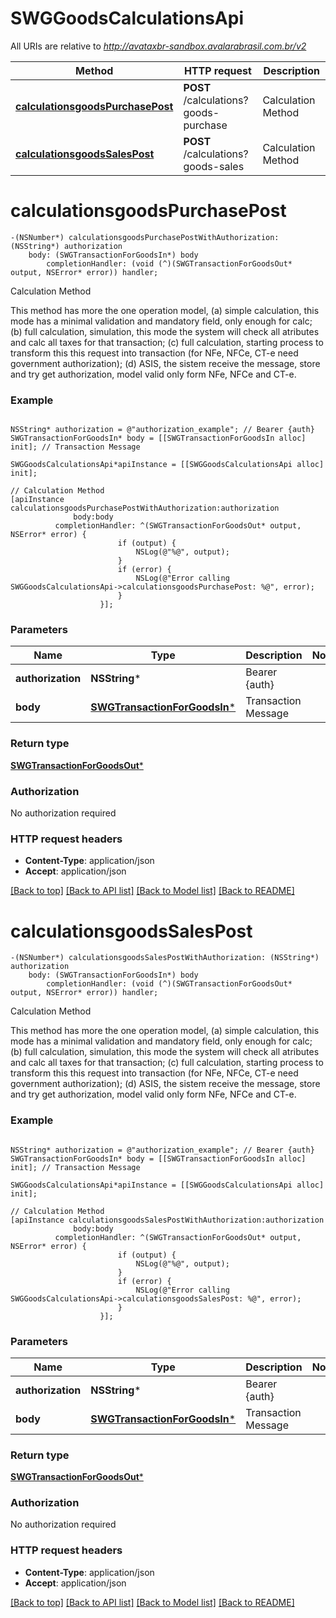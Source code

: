 # SWGGoodsCalculationsApi

All URIs are relative to *http://avataxbr-sandbox.avalarabrasil.com.br/v2*

Method | HTTP request | Description
------------- | ------------- | -------------
[**calculationsgoodsPurchasePost**](SWGGoodsCalculationsApi.md#calculationsgoodspurchasepost) | **POST** /calculations?goods-purchase | Calculation Method
[**calculationsgoodsSalesPost**](SWGGoodsCalculationsApi.md#calculationsgoodssalespost) | **POST** /calculations?goods-sales | Calculation Method


# **calculationsgoodsPurchasePost**
```objc
-(NSNumber*) calculationsgoodsPurchasePostWithAuthorization: (NSString*) authorization
    body: (SWGTransactionForGoodsIn*) body
        completionHandler: (void (^)(SWGTransactionForGoodsOut* output, NSError* error)) handler;
```

Calculation Method

This method has more the one operation model, (a) simple calculation, this mode has a minimal validation and mandatory field, only enough for calc; (b) full calculation, simulation, this mode the system will check all atributes and calc all taxes for that transaction; (c) full calculation, starting process to transform this this request into transaction (for NFe, NFCe, CT-e need government authorization); (d) ASIS, the sistem receive the message, store and try get authorization, model valid only form NFe, NFCe and CT-e. 

### Example 
```objc

NSString* authorization = @"authorization_example"; // Bearer {auth}
SWGTransactionForGoodsIn* body = [[SWGTransactionForGoodsIn alloc] init]; // Transaction Message

SWGGoodsCalculationsApi*apiInstance = [[SWGGoodsCalculationsApi alloc] init];

// Calculation Method
[apiInstance calculationsgoodsPurchasePostWithAuthorization:authorization
              body:body
          completionHandler: ^(SWGTransactionForGoodsOut* output, NSError* error) {
                        if (output) {
                            NSLog(@"%@", output);
                        }
                        if (error) {
                            NSLog(@"Error calling SWGGoodsCalculationsApi->calculationsgoodsPurchasePost: %@", error);
                        }
                    }];
```

### Parameters

Name | Type | Description  | Notes
------------- | ------------- | ------------- | -------------
 **authorization** | **NSString***| Bearer {auth} | 
 **body** | [**SWGTransactionForGoodsIn***](SWGTransactionForGoodsIn*.md)| Transaction Message | 

### Return type

[**SWGTransactionForGoodsOut***](SWGTransactionForGoodsOut.md)

### Authorization

No authorization required

### HTTP request headers

 - **Content-Type**: application/json
 - **Accept**: application/json

[[Back to top]](#) [[Back to API list]](../README.md#documentation-for-api-endpoints) [[Back to Model list]](../README.md#documentation-for-models) [[Back to README]](../README.md)

# **calculationsgoodsSalesPost**
```objc
-(NSNumber*) calculationsgoodsSalesPostWithAuthorization: (NSString*) authorization
    body: (SWGTransactionForGoodsIn*) body
        completionHandler: (void (^)(SWGTransactionForGoodsOut* output, NSError* error)) handler;
```

Calculation Method

This method has more the one operation model, (a) simple calculation, this mode has a minimal validation and mandatory field, only enough for calc; (b) full calculation, simulation, this mode the system will check all atributes and calc all taxes for that transaction; (c) full calculation, starting process to transform this this request into transaction (for NFe, NFCe, CT-e need government authorization); (d) ASIS, the sistem receive the message, store and try get authorization, model valid only form NFe, NFCe and CT-e. 

### Example 
```objc

NSString* authorization = @"authorization_example"; // Bearer {auth}
SWGTransactionForGoodsIn* body = [[SWGTransactionForGoodsIn alloc] init]; // Transaction Message

SWGGoodsCalculationsApi*apiInstance = [[SWGGoodsCalculationsApi alloc] init];

// Calculation Method
[apiInstance calculationsgoodsSalesPostWithAuthorization:authorization
              body:body
          completionHandler: ^(SWGTransactionForGoodsOut* output, NSError* error) {
                        if (output) {
                            NSLog(@"%@", output);
                        }
                        if (error) {
                            NSLog(@"Error calling SWGGoodsCalculationsApi->calculationsgoodsSalesPost: %@", error);
                        }
                    }];
```

### Parameters

Name | Type | Description  | Notes
------------- | ------------- | ------------- | -------------
 **authorization** | **NSString***| Bearer {auth} | 
 **body** | [**SWGTransactionForGoodsIn***](SWGTransactionForGoodsIn*.md)| Transaction Message | 

### Return type

[**SWGTransactionForGoodsOut***](SWGTransactionForGoodsOut.md)

### Authorization

No authorization required

### HTTP request headers

 - **Content-Type**: application/json
 - **Accept**: application/json

[[Back to top]](#) [[Back to API list]](../README.md#documentation-for-api-endpoints) [[Back to Model list]](../README.md#documentation-for-models) [[Back to README]](../README.md)

